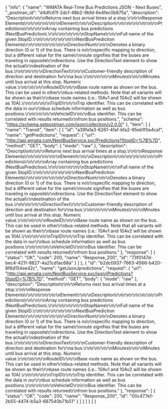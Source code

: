 {
  "info": {
    "name": "WMATA Real-Time Bus Predictions JSON - Next Buses",
    "_postman_id": "d4dfc61f-2dcf-48b2-9bfd-6e4fec0b875a",
    "description": "Description\r\n\r\nReturns next bus arrival times at a stop.\r\n\r\nResponse Elements\r\n\r\n\r\n\r\n\r\nElement\r\n\r\nDescription\r\n\r\n\r\n\r\n\r\n\r\nPredictions\r\n\r\n\r\nArray containing bus predictions (NextBusPrediction).\r\n\r\n\r\n\r\n\r\nStopName\r\n\r\nFull name of the given StopID.\r\n\r\n\r\n\r\n\r\n\r\nNextBusPrediction Elements\r\n\r\n\r\n\r\n\r\n\r\nDirectionNum\r\n\r\nDenotes a binary direction (0 or 1) of the bus. There is no\r\nspecific mapping to direction, but a different value for the same\r\nroute signifies that the buses are traveling in opposite\r\ndirections. Use the DirectionText element to show the actual\r\ndestination of the bus.\r\n\r\n\r\n\r\nDirectionText\r\n\r\nCustomer-friendly description of direction and destination for\r\na bus.\r\n\r\n\r\n\r\nMinutes\r\n\r\nMinutes until bus arrival at this stop. Numeric value.\r\n\r\n\r\n\r\nRouteID\r\n\r\nBase route name as shown on the bus. This can be used in other\r\nbus-related methods. Note that all variants will be shown as their\r\nbase route names (i.e.: 10Av1 and 10Av2 will be shown as 10A).\r\n\r\n\r\n\r\nTripID\r\n\r\nTrip identifier. This can be correlated with the data in our\r\nbus schedule information as well as bus positions.\r\n\r\n\r\n\r\nVehicleID\r\n\r\nBus identifier. This can be correlated with results returned\r\nfrom bus positions.",
    "schema": "https://schema.getpostman.com/json/collection/v2.0.0/"
  },
  "item": [
    {
      "name": "Transit",
      "item": [
        {
          "id": "a39fa1a3-6261-4faf-bfa2-95eb1f0a4ca1",
          "name": "getPredictions",
          "request": {
            "url": "http://api.wmata.com/NextBusService.svc/Predictions?StopID=%7B%7D",
            "method": "GET",
            "body": {
              "mode": "raw"
            },
            "description": "Description\r\n\r\nReturns next bus arrival times at a stop.\r\n\r\nResponse Elements\r\n\r\n\r\n\r\n\r\nElement\r\n\r\nDescription\r\n\r\n\r\n\r\n\r\n\r\nPredictions\r\n\r\n\r\nArray containing bus predictions (NextBusPrediction).\r\n\r\n\r\n\r\n\r\nStopName\r\n\r\nFull name of the given StopID.\r\n\r\n\r\n\r\n\r\n\r\nNextBusPrediction Elements\r\n\r\n\r\n\r\n\r\n\r\nDirectionNum\r\n\r\nDenotes a binary direction (0 or 1) of the bus. There is no\r\nspecific mapping to direction, but a different value for the same\r\nroute signifies that the buses are traveling in opposite\r\ndirections. Use the DirectionText element to show the actual\r\ndestination of the bus.\r\n\r\n\r\n\r\nDirectionText\r\n\r\nCustomer-friendly description of direction and destination for\r\na bus.\r\n\r\n\r\n\r\nMinutes\r\n\r\nMinutes until bus arrival at this stop. Numeric value.\r\n\r\n\r\n\r\nRouteID\r\n\r\nBase route name as shown on the bus. This can be used in other\r\nbus-related methods. Note that all variants will be shown as their\r\nbase route names (i.e.: 10Av1 and 10Av2 will be shown as 10A).\r\n\r\n\r\n\r\nTripID\r\n\r\nTrip identifier. This can be correlated with the data in our\r\nbus schedule information as well as bus positions.\r\n\r\n\r\n\r\nVehicleID\r\n\r\nBus identifier. This can be correlated with results returned\r\nfrom bus positions."
          },
          "response": [
            {
              "status": "OK",
              "code": 200,
              "name": "Response_200",
              "id": "73f0147d-bec4-4211-8827-4a21cd1ac68a"
            }
          ]
        },
        {
          "id": "b2dc0937-7663-4566-b420-8f6d154ee42c",
          "name": "getJsonJpredictions",
          "request": {
            "url": "http://api.wmata.com/NextBusService.svc/json/jPredictions?StopID=%7B%7D",
            "method": "GET",
            "body": {
              "mode": "raw"
            },
            "description": "Description\r\n\r\nReturns next bus arrival times at a stop.\r\n\r\nResponse Elements\r\n\r\n\r\n\r\n\r\nElement\r\n\r\nDescription\r\n\r\n\r\n\r\n\r\n\r\nPredictions\r\n\r\n\r\nArray containing bus predictions (NextBusPrediction).\r\n\r\n\r\n\r\n\r\nStopName\r\n\r\nFull name of the given StopID.\r\n\r\n\r\n\r\n\r\n\r\nNextBusPrediction Elements\r\n\r\n\r\n\r\n\r\n\r\nDirectionNum\r\n\r\nDenotes a binary direction (0 or 1) of the bus. There is no\r\nspecific mapping to direction, but a different value for the same\r\nroute signifies that the buses are traveling in opposite\r\ndirections. Use the DirectionText element to show the actual\r\ndestination of the bus.\r\n\r\n\r\n\r\nDirectionText\r\n\r\nCustomer-friendly description of direction and destination for\r\na bus.\r\n\r\n\r\n\r\nMinutes\r\n\r\nMinutes until bus arrival at this stop. Numeric value.\r\n\r\n\r\n\r\nRouteID\r\n\r\nBase route name as shown on the bus. This can be used in other\r\nbus-related methods. Note that all variants will be shown as their\r\nbase route names (i.e.: 10Av1 and 10Av2 will be shown as 10A).\r\n\r\n\r\n\r\nTripID\r\n\r\nTrip identifier. This can be correlated with the data in our\r\nbus schedule information as well as bus positions.\r\n\r\n\r\n\r\nVehicleID\r\n\r\nBus identifier. This can be correlated with results returned\r\nfrom bus positions."
          },
          "response": [
            {
              "status": "OK",
              "code": 200,
              "name": "Response_200",
              "id": "00c477e1-2b55-4474-b5a3-687540b71b51"
            }
          ]
        }
      ]
    }
  ]
}